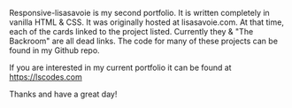 Responsive-lisasavoie is my second portfolio. It is written completely in vanilla HTML & CSS. It was originally hosted at lisasavoie.com. At that time, each of the cards linked to the project listed. Currently they & "The Backroom" are all dead links. The code for many of these projects can be found in my Github repo. 

If you are interested in my current portfolio it can be found at https://lscodes.com

Thanks and have a great day!
